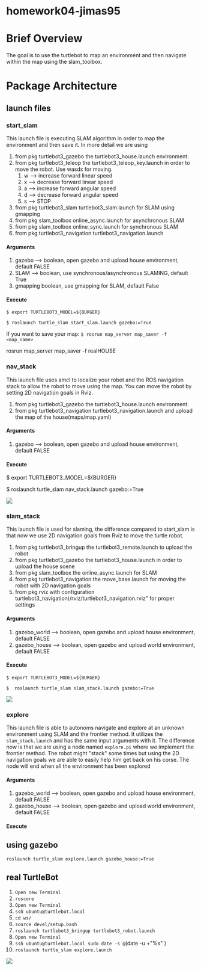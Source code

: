 # homework04-jimas95

# Brief Overview 
The goal is to use the turtlebot to map an environment and then navigate within the map using the slam_toolbox.

# Package Architecture

## launch files

### start_slam
This launch file is executing SLAM algorithm in order to map the environment and then save it. In more detail we are using 
1. from pkg turtlebot3_gazebo the turtlebot3_house.launch environment.
2. from pkg turtlebot3_teleop the turtlebot3_teleop_key.launch in order to move the robot.
    Use wasdx for moving.
    1. w --> increase forward linear speed
    2. x --> decrease forward linear speed
    3. a --> increase forward angular speed
    4. d --> decrease forward angular speed
    5. s --> STOP
3. from pkg turtlebot3_slam turtlebot3_slam.launch for SLAM using gmapping
4. from pkg slam_toolbox online_async.launch for asynchronous SLAM
5. from pkg slam_toolbox online_sync.launch  for synchronous SLAM
6. from pkg turtlebot3_navigation turtlebot3_navigation.launch

#### Arguments
1. gazebo --> boolean, open gazebo and upload house environment, default FALSE
2. SLAM --> boolean, use synchronous/asynchronous SLAMING, default True
3. gmapping boolean, use gmapping for SLAM, default False

#### Execute
`$ export TURTLEBOT3_MODEL=${BURGER}`

`$ roslaunch turtle_slam start_slam.launch gazebo:=True`

If you want to save your map:
`$ rosrun map_server map_saver -f <map_name>`

rosrun map_server map_saver -f realHOUSE

### nav_stack
This launch file uses amcl to localize your robot and the ROS navigation stack to allow the robot to move using the map. You can move the robot by setting 2D navigation goals in Rviz.
1. from pkg turtlebot3_gazebo the turtlebot3_house.launch environment.
2. from pkg turtlebot3_navigation turtlebot3_navigation.launch and upload the map of the house(maps/map.yaml)

#### Arguments
1. gazebo --> boolean, open gazebo and upload house environment, default FALSE


#### Execute
$ export TURTLEBOT3_MODEL=${BURGER}

$ roslaunch turtle_slam nav_stack.launch gazebo:=True

![](https://github.com/ME495-EmbeddedSystems/homework04-jimas95/blob/main/gif/Navigation.gif)

### slam_stack
This launch file is used for slaming, the difference compared to start_slam is that now we use 2D navigation goals from Rviz to move the turtle robot.

1. from pkg turtlebot3_bringup the turtlebot3_remote.launch to upload the robot
2. from pkg turtlebot3_gazebo the turtlebot3_house.launch in order to upload the house scene
3. from pkg slam_toolbox the online_async.launch for SLAM 
4. from pkg turtlebot3_navigation the move_base.launch for moving the robot with 2D navigation goals 
5. from pkg rviz with configuration turtlebot3_navigation)/rviz/turtlebot3_navigation.rviz" for proper settings


#### Arguments
1. gazebo_world --> boolean, open gazebo and upload house environment, default FALSE
2. gazebo_house --> boolean, open gazebo and upload world environment, default FALSE


#### Execute
`$ export TURTLEBOT3_MODEL=${BURGER}`

`$  roslaunch turtle_slam slam_stack.launch gazebo:=True`


![](https://github.com/ME495-EmbeddedSystems/homework04-jimas95/blob/main/gif/SLAM.gif)




### explore
This launch file is able to autonoms navigate and explore at an unknown environment using SLAM and the frontier method. It utilizes the `slam_stack.launch` and has the same input arguments with it. The difference now is that we are using a node named `explore.pi` where we implement the frontier method. The robot might "stack" some times but using the 2D navigation goals we are able to easily help him get back on his corse. The node will end when all the environment has been explored
#### Arguments
1. gazebo_world --> boolean, open gazebo and upload house environment, default FALSE
2. gazebo_house --> boolean, open gazebo and upload world environment, default FALSE


#### Execute

## using gazebo ##
`roslaunch turtle_slam explore.launch gazebo_house:=True`


## real TurtleBot ##
1. `Open new Terminal`
2. `roscore`
3. `Open new Terminal`
4. `ssh ubuntu@turtlebot.local`
5. `cd ws/`
6. `source devel/setup.bash `
7. `roslaunch turtlebot3_bringup turtlebot3_robot.launch`
8. `Open new Terminal`
9. `ssh ubuntu@turtlebot.local sudo date -s @`(date -u +"%s" )` `
10. `roslaunch turtle_slam explore.launch `



![](https://github.com/jimas95/homework04-jimas95/blob/main/gif/auto_explore.gif)

